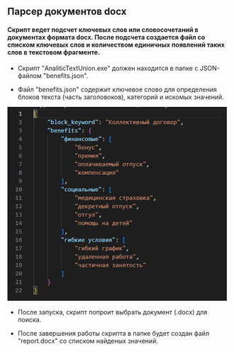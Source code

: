 ## Парсер документов docx

#### Скрипт ведет подсчет ключевых слов или словосочетаний в документах формата docx. После подсчета создается файл со списком ключевых слов и количеством единичных появлений таких слов в текстовом фрагменте. 

* Скрипт "AnaliticTextUnion.exe" должен находится в папке с JSON-файлом "benefits.json".

* Файл "benefits.json" содержит ключевое слово для определения блоков текста (часть заголовоков), категорий и искомых значений.

![img.png](img.png)

* После запуска, скрипт попроит выбрать документ (.docx) для поиска.

* После завершения работы скрипта в папке будет создан файл "report.docx" со списком найденых значений. 
